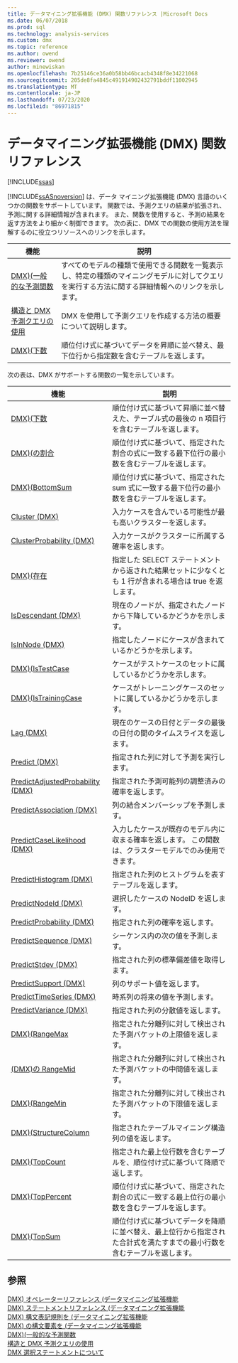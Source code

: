 ```yaml
---
title: データマイニング拡張機能 (DMX) 関数リファレンス |Microsoft Docs
ms.date: 06/07/2018
ms.prod: sql
ms.technology: analysis-services
ms.custom: dmx
ms.topic: reference
ms.author: owend
ms.reviewer: owend
author: minewiskan
ms.openlocfilehash: 7b25146ce36a0b58bb46bcacb4348f8e34221068
ms.sourcegitcommit: 205de8fa4845c491914902432791bddf11002945
ms.translationtype: MT
ms.contentlocale: ja-JP
ms.lasthandoff: 07/23/2020
ms.locfileid: "86971815"
---
```

# <a name="data-mining-extensions-dmx-function-reference"></a>データマイニング拡張機能 (DMX) 関数リファレンス
[!INCLUDE[ssas](../includes/applies-to-version/ssas.md)]

  [!INCLUDE[ssASnoversion](../includes/ssasnoversion-md.md)] は、データ マイニング拡張機能 (DMX) 言語のいくつかの関数をサポートしています。 関数では、予測クエリの結果が拡張され、予測に関する詳細情報が含まれます。 また、関数を使用すると、予測の結果を返す方法をより細かく制御できます。 次の表に、DMX での関数の使用方法を理解するのに役立つリソースへのリンクを示します。  
  
|機能|説明|  
|--------------|-----------------|  
|[DMX&#41;&#40;一般的な予測関数](../dmx/general-prediction-functions-dmx.md)|すべてのモデルの種類で使用できる関数を一覧表示し、特定の種類のマイニングモデルに対してクエリを実行する方法に関する詳細情報へのリンクを示します。|  
|[構造と DMX 予測クエリの使用](../dmx/structure-and-usage-of-dmx-prediction-queries.md)|DMX を使用して予測クエリを作成する方法の概要について説明します。|  
|[DMX&#41;&#40;下数](../dmx/bottomcount-dmx.md)|順位付け式に基づいてデータを昇順に並べ替え、最下位行から指定数を含むテーブルを返します。|  
  
 次の表は、DMX がサポートする関数の一覧を示しています。  
  
|機能|説明|  
|--------------|-----------------|  
|[DMX&#41;&#40;下数](../dmx/bottomcount-dmx.md)|順位付け式に基づいて昇順に並べ替えた、テーブル式の最後の n 項目行を含むテーブルを返します。|  
|[DMX&#41;&#40;の割合](../dmx/bottompercent-dmx.md)|順位付け式に基づいて、指定された割合の式に一致する最下位行の最小数を含むテーブルを返します。|  
|[DMX&#41;&#40;BottomSum](../dmx/bottomsum-dmx.md)|順位付け式に基づいて、指定された sum 式に一致する最下位行の最小数を含むテーブルを返します。|  
|[Cluster &#40;DMX&#41;](../dmx/cluster-dmx.md)|入力ケースを含んでいる可能性が最も高いクラスターを返します。|  
|[ClusterProbability &#40;DMX&#41;](../dmx/clusterprobability-dmx.md)|入力ケースがクラスターに所属する確率を返します。|  
|[DMX&#41;&#40;存在](../dmx/exists-dmx.md)|指定した SELECT ステートメントから返された結果セットに少なくとも 1 行が含まれる場合は true を返します。|  
|[IsDescendant &#40;DMX&#41;](../dmx/isdescendant-dmx.md)|現在のノードが、指定されたノードから下降しているかどうかを示します。|  
|[IsInNode &#40;DMX&#41;](../dmx/isinnode-dmx.md)|指定したノードにケースが含まれているかどうかを示します。|  
|[DMX&#41;&#40;IsTestCase](../dmx/istestcase-dmx.md)|ケースがテストケースのセットに属しているかどうかを示します。|  
|[DMX&#41;&#40;IsTrainingCase](../dmx/istrainingcase-dmx.md)|ケースがトレーニングケースのセットに属しているかどうかを示します。|  
|[Lag &#40;DMX&#41;](../dmx/lag-dmx.md)|現在のケースの日付とデータの最後の日付の間のタイムスライスを返します。|  
|[Predict &#40;DMX&#41;](../dmx/predict-dmx.md)|指定された列に対して予測を実行します。|  
|[PredictAdjustedProbability &#40;DMX&#41;](../dmx/predictadjustedprobability-dmx.md)|指定された予測可能列の調整済みの確率を返します。|  
|[PredictAssociation &#40;DMX&#41;](../dmx/predictassociation-dmx.md)|列の結合メンバーシップを予測します。|  
|[PredictCaseLikelihood &#40;DMX&#41;](../dmx/predictcaselikelihood-dmx.md)|入力したケースが既存のモデル内に収まる確率を返します。 この関数は、クラスターモデルでのみ使用できます。|  
|[PredictHistogram &#40;DMX&#41;](../dmx/predicthistogram-dmx.md)|指定された列のヒストグラムを表すテーブルを返します。|  
|[PredictNodeId &#40;DMX&#41;](../dmx/predictnodeid-dmx.md)|選択したケースの NodeID を返します。|  
|[PredictProbability &#40;DMX&#41;](../dmx/predictprobability-dmx.md)|指定された列の確率を返します。|  
|[PredictSequence (DMX)](../dmx/predictsequence-dmx.md)|シーケンス内の次の値を予測します。|  
|[PredictStdev &#40;DMX&#41;](../dmx/predictstdev-dmx.md)|指定された列の標準偏差値を取得します。|  
|[PredictSupport &#40;DMX&#41;](../dmx/predictsupport-dmx.md)|列のサポート値を返します。|  
|[PredictTimeSeries &#40;DMX&#41;](../dmx/predicttimeseries-dmx.md)|時系列の将来の値を予測します。|  
|[PredictVariance &#40;DMX&#41;](../dmx/predictvariance-dmx.md)|指定された列の分散値を返します。|  
|[DMX&#41;&#40;RangeMax](../dmx/rangemax-dmx.md)|指定された分離列に対して検出された予測バケットの上限値を返します。|  
|[&#40;DMX&#41;の RangeMid](../dmx/rangemid-dmx.md)|指定された分離列に対して検出された予測バケットの中間値を返します。|  
|[DMX&#41;&#40;RangeMin](../dmx/rangemin-dmx.md)|指定された分離列に対して検出された予測バケットの下限値を返します。|  
|[DMX&#41;&#40;StructureColumn](../dmx/structurecolumn-dmx.md)|指定されたテーブルマイニング構造列の値を返します。|  
|[DMX&#41;&#40;TopCount](../dmx/topcount-dmx.md)|指定された最上位行数を含むテーブルを、順位付け式に基づいて降順で返します。|  
|[DMX&#41;&#40;TopPercent](../dmx/toppercent-dmx.md)|順位付け式に基づいて、指定された割合の式に一致する最上位行の最小数を含むテーブルを返します。|  
|[DMX&#41;&#40;TopSum](../dmx/topsum-dmx.md)|順位付け式に基づいてデータを降順に並べ替え、最上位行から指定された合計式を満たすまでの最小行数を含むテーブルを返します。|  
  
## <a name="see-also"></a>参照  
 [DMX&#41; オペレーターリファレンス &#40;データマイニング拡張機能](../dmx/data-mining-extensions-dmx-operator-reference.md)   
 [DMX&#41; ステートメントリファレンス &#40;データマイニング拡張機能](../dmx/data-mining-extensions-dmx-statements.md)   
 [DMX&#41; 構文表記規則を &#40;データマイニング拡張機能](../dmx/data-mining-extensions-dmx-syntax-conventions.md)   
 [DMX&#41; の構文要素を &#40;データマイニング拡張機能](../dmx/data-mining-extensions-dmx-syntax-elements.md)   
 [DMX&#41;&#40;一般的な予測関数](../dmx/general-prediction-functions-dmx.md)   
 [構造と DMX 予測クエリの使用](../dmx/structure-and-usage-of-dmx-prediction-queries.md)   
 [DMX 選択ステートメントについて](../dmx/understanding-the-dmx-select-statement.md)  
  
  

